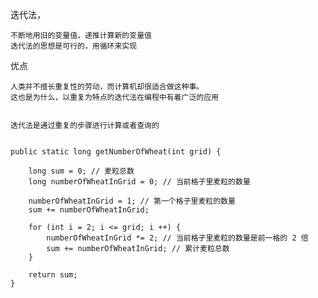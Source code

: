 


迭代法，

    不断地用旧的变量值，递推计算新的变量值
    迭代法的思想是可行的，用循环来实现
   
优点

    人类并不擅长重复性的劳动，而计算机却很适合做这种事。
    这也是为什么，以重复为特点的迭代法在编程中有着广泛的应用    
    

    迭代法是通过重复的步骤进行计算或者查询的


    public static long getNumberOfWheat(int grid) {
    
        long sum = 0; // 麦粒总数
        long numberOfWheatInGrid = 0; // 当前格子里麦粒的数量
        
        numberOfWheatInGrid = 1; // 第一个格子里麦粒的数量
        sum += numberOfWheatInGrid; 
    
        for (int i = 2; i <= grid; i ++) {
            numberOfWheatInGrid *= 2; // 当前格子里麦粒的数量是前一格的 2 倍
            sum += numberOfWheatInGrid; // 累计麦粒总数
        }
    
        return sum;
    }        
    


 